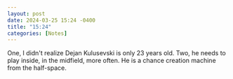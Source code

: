 ```yaml
---
layout: post
date: 2024-03-25 15:24 -0400
title: "15:24"
categories: [Notes]
---
```


One, I didn't realize Dejan Kulusevski is only 23 years old. Two, he needs to play inside, in the midfield, more often. He is a chance creation machine from the half-space. 